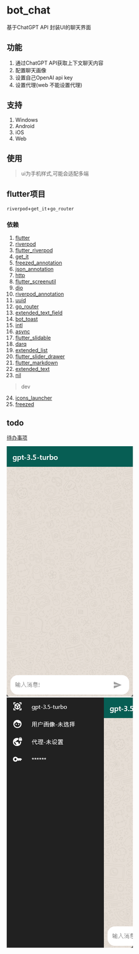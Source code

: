 # bot_chat

基于ChatGPT API 封装UI的聊天界面    

## 功能  

 1. 通过ChatGPT API获取上下文聊天内容
 2. 配置聊天画像
 3. 设置自己OpenAI api key
 4. 设置代理(web 不能设置代理)  

## 支持  

1. Windows
2. Android
3. iOS
4. Web  

## 使用
> ui为手机样式,可能会适配多端


## flutter项目

`riverpod`+`get_it`+`go_router`
### 依赖

 1. [flutter](https://flutter.dev/)
 2. [riverpod](https://pub.dev/packages/riverpod)
 3. [flutter_riverpod](https://pub.dev/packages/flutter_riverpod)
 4. [get_it](https://pub.dev/packages/get_it)
 5. [freezed_annotation](https://pub.dev/packages/freezed_annotation)
 6. [json_annotation](https://pub.dev/packages/json_annotation)
 7. [http](https://pub.dev/packages/http)
 8. [flutter_screenutil](https://pub.dev/packages/flutter_screenutil)
 9. [dio](https://pub.dev/packages/dio)
 10. [riverpod_annotation](https://pub.dev/packages/riverpod_annotation)
 11. [uuid](https://pub.dev/packages/uuid)
 12. [go_router](https://pub.dev/packages/go_router)
 13. [extended_text_field](https://pub.dev/packages/extended_text_field)
 14. [bot_toast](https://pub.dev/packages/bot_toast)
 15. [intl](https://pub.dev/packages/intl)
 16. [async](https://pub.dev/packages/async)
 17. [flutter_slidable](https://pub.dev/packages/flutter_slidable)
 18. [darq](https://pub.dev/packages/darq)
 19. [extended_list](https://pub.dev/packages/extended_list)
 20. [flutter_slider_drawer](https://pub.dev/packages/flutter_slider_drawer)
 21. [flutter_markdown](https://pub.dev/packages/flutter_markdown)
 22. [extended_text](https://pub.dev/packages/extended_text)
 23. [nil](https://pub.dev/packages/nil)  

>  dev  

 24. [icons_launcher](https://pub.dev/packages/icons_launcher)
 25. [freezed](https://pub.dev/packages/freezed)



## todo 
[待办事项](https://turquoise-birch-d43.notion.site/for-Bot-Chat-2a7a2dc866fb43bd8d7772e7195cc227)

![main](snapshots/main.png) ![setting](snapshots/setting.png)

